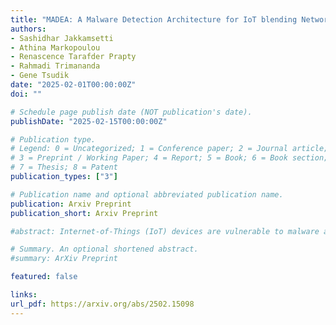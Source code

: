 ```yaml
---
title: "MADEA: A Malware Detection Architecture for IoT blending Network Monitoring and Device Attestation"
authors:
- Sashidhar Jakkamsetti
- Athina Markopoulou
- Renascence Tarafder Prapty
- Rahmadi Trimananda
- Gene Tsudik
date: "2025-02-01T00:00:00Z"
doi: ""

# Schedule page publish date (NOT publication's date).
publishDate: "2025-02-15T00:00:00Z"

# Publication type.
# Legend: 0 = Uncategorized; 1 = Conference paper; 2 = Journal article;
# 3 = Preprint / Working Paper; 4 = Report; 5 = Book; 6 = Book section;
# 7 = Thesis; 8 = Patent
publication_types: ["3"]

# Publication name and optional abbreviated publication name.
publication: Arxiv Preprint
publication_short: Arxiv Preprint

#abstract: Internet-of-Things (IoT) devices are vulnerable to malware and require new mitigation techniques due to their limited resources. To that end, previous research has used periodic Remote Attestation (RA) or Traffic Analysis (TA) to detect malware in IoT devices. However, RA is expensive, and TA only raises suspicion without confirming malware presence. To solve this, we design MADEA, the first system that blends RA and TA to offer a comprehensive approach to malware detection for the IoT ecosystem. TA builds profiles of expected packet traces during benign operations of each device and then uses them to detect malware from network traffic in real-time. RA confirms the presence or absence of malware on the device. MADEA achieves 100% true positive rate. It also outperforms other approaches with 160× faster detection time and, for a 1.84 W camera, it can save at least ∼26 Wh of power yearly consumed for periodic malware detection.

# Summary. An optional shortened abstract.
#summary: ArXiv Preprint

featured: false

links:
url_pdf: https://arxiv.org/abs/2502.15098
---
```

